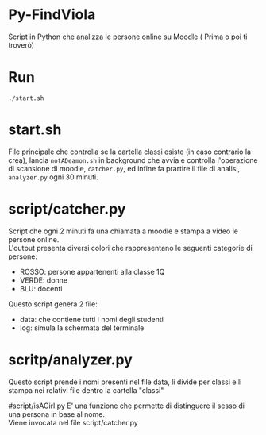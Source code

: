 # Py-FindViola
Script in Python che analizza le persone online su Moodle ( Prima o poi ti troverò)

# Run
`./start.sh`

# start.sh
File principale che controlla se la cartella classi esiste (in caso contrario la crea), lancia `notADeamon.sh` in background che avvia e controlla l'operazione di scansione di moodle, `catcher.py`, ed infine fa prartire il file di analisi, `analyzer.py` ogni 30 minuti.

# script/catcher.py
Script che ogni 2 minuti fa una chiamata a moodle e stampa a video le persone online.<br>
L'output presenta diversi colori che rappresentano le seguenti categorie di persone:<br>
* ROSSO: persone appartenenti alla classe 1Q
* VERDE: donne
* BLU: docenti

Questo script genera 2 file:
* data: che contiene tutti i nomi degli studenti
* log: simula la schermata del terminale

# scritp/analyzer.py
Questo script prende i nomi presenti nel file data, li divide per classi e li stampa nei relativi file dentro la cartella "classi"

#script/isAGirl.py
E' una funzione che permette di distinguere il sesso di una persona in base al nome.<br>
Viene invocata nel file script/catcher.py

